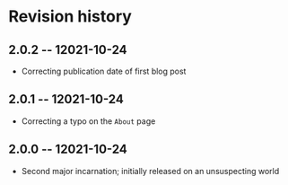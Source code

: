 # Revision history


## 2.0.2 -- 12021-10-24

  * Correcting publication date of first blog post


## 2.0.1 -- 12021-10-24

  * Correcting a typo on the `About` page


## 2.0.0 -- 12021-10-24

  * Second major incarnation; initially released on an unsuspecting world
